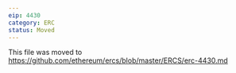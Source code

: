 ```yaml
---
eip: 4430
category: ERC
status: Moved
---
```


This file was moved to https://github.com/ethereum/ercs/blob/master/ERCS/erc-4430.md
